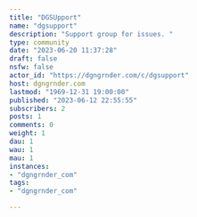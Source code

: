 ```yaml
---
title: "DGSUpport" 
name: "dgsupport"
description: "Support group for issues. "
type: community
date: "2023-06-20 11:37:28"
draft: false
nsfw: false
actor_id: "https://dgngrnder.com/c/dgsupport"
host: dgngrnder.com
lastmod: "1969-12-31 19:00:00"
published: "2023-06-12 22:55:55"
subscribers: 2
posts: 1
comments: 0
weight: 1
dau: 1
wau: 1
mau: 1
instances:
- "dgngrnder_com"
tags: 
- "dgngrnder_com"

---
```

